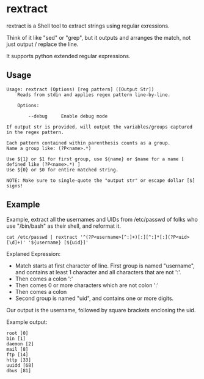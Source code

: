 # rextract

rextract is a Shell tool to extract strings using regular exressions. 

Think of it like "sed" or "grep", but it outputs and arranges the match, not just output / replace the line.

It supports python extended regular expressions.

Usage
-----

	Usage: rextract (Options) [reg pattern] ([Output Str])
		Reads from stdin and applies regex pattern line-by-line.

		Options:

			--debug     Enable debug mode

	If output str is provided, will output the variables/groups captured in the regex pattern.

	Each pattern contained within parenthesis counts as a group.
	Name a group like: (?P<name>.*)

	Use ${1} or $1 for first group, use ${name} or $name for a name [ defined like (?P<name>.*) ]
	Use ${0} or $0 for entire matched string.

	NOTE: Make sure to single-quote the "output str" or escape dollar [$] signs!

Example
-------

Example, extract all the usernames and UIDs from /etc/passwd of folks who use "/bin/bash" as their shell, and reformat it.

	cat /etc/passwd | rextract '^(?P<username>[^:]+)[:][^:]*[:](?P<uid>[\d]+)' '${username} [${uid}]'

Explaned Expression:

* Match starts at first character of line. First group is named "username", and contains at least 1 character and all characters that are not ':'. 
* Then comes a colon ':'
* Then comes 0 or more characters which are not colon ':'
* Then comes a colon
* Second group is named "uid", and contains one or more digits.

Our output is the username, followed by square brackets enclosing the uid.

Example output:

	root [0]
	bin [1]
	daemon [2]
	mail [8]
	ftp [14]
	http [33]
	uuidd [68]
	dbus [81]
